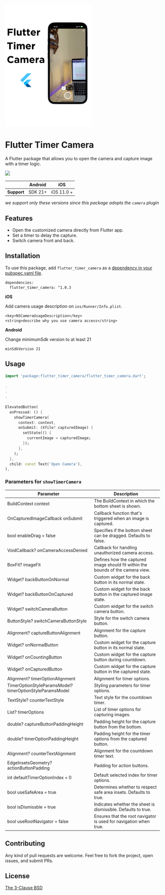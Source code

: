 <p align="left">
  <span> </span>
  <img src="https://github.com/Blue-Cheesecake/flutter_timer_camera/blob/main/doc/images/poster.png?raw=true" height="400">
</p>

# Flutter Timer Camera

A Flutter package that allows you to open the camera and capture image with a timer logic.

 <img src="https://github.com/Blue-Cheesecake/flutter_timer_camera/blob/main/doc/gif/demo.gif?raw=true" height="280">

|| Android      | iOS |
|----| ----------- | ----------- |
| **Support** | SDK 21+      | iOS 11.0 +       |


*we support only these versions since this package adopts the `camera` plugin*

## Features
- Open the customized camera directly from Flutter app.
- Set a timer to delay the capture.
- Switch camera front and back.

## Installation

To use this package, add `flutter_timer_camera` as a [dependency in your pubspec.yaml file](https://docs.flutter.dev/packages-and-plugins/using-packages).


```ymal
dependencies:
  flutter_timer_camera: ^1.0.3
```

**iOS**

Add camera usage description on `ios/Runner/Info.plist`.

```plist
<key>NSCameraUsageDescription</key>
<string>describe why you use camera access</string>
```

**Android**

Change minimumSdk version to at least 21

```
minSdkVersion 21
```

## Usage

```dart
import 'package:flutter_timer_camera/flutter_timer_camera.dart';

.
.
.

ElevatedButton(
  onPressed: () {
    showTimerCamera(
      context: context,
      onSubmit: (Xfile? capturedImage) {
        setState(() {
          currentImage = capturedImage;
        });
      },
    );
  },
  child: const Text('Open Camera'),
),
```

### Parameters for `showTimerCamera`

| Parameter | Description |
|---|---|
|BuildContext context| The BuildContext in which the bottom sheet is shown. |
|OnCapturedImageCallback onSubmit| Callback function that's triggered when an image is captured. |
|bool enableDrag = false| Specifies if the bottom sheet can be dragged. Defaults to false. |
|VoidCallback? onCameraAccessDenied| Callback for handling unauthorized camera access. |
|BoxFit? imageFit| Defines how the captured image should fit within the bounds of the camera view. |
|Widget? backButtonOnNormal| Custom widget for the back button in its normal state. |
|Widget? backButtonOnCaptured| Custom widget for the back button in the captured image state. |
|Widget? switchCameraButton| Custom widget for the switch camera button. |
|ButtonStyle? switchCameraButtonStyle| Style for the switch camera button. |
|Alignment? captureButtonAlignment| Alignment for the capture button. |
|Widget? onNormalButton| Custom widget for the capture button in its normal state. |
|Widget? onCountingButton| Custom widget for the capture button during countdown. |
|Widget? onCapturedButton| Custom widget for the capture button in the captured state. |
|Alignment? timerOptionAlignment| Alignment for timer options. |
|TimerOptionStyleParamsModel? timerOptionStyleParamsModel| Styling parameters for timer options. |
|TextStyle? counterTextStyle| Text style for the countdown timer. |
|List<TimerOption>? timerOptions| List of timer options for capturing images. |
|double? captureButtonPaddingHeight| Padding height for the capture button from the bottom. |
|double? timerOptionPaddingHeight| Padding height for the timer options from the captured button. |
|Alignment? counterTextAlignment| Alignment for the countdown timer text. |
|EdgeInsetsGeometry? actionButtonPadding| Padding for action buttons. |
|int defaultTimerOptionIndex = 0| Default selected index for timer options. |
|bool useSafeArea = true| Determines whether to respect safe area insets. Defaults to true. |
|bool isDismissble = true| Indicates whether the sheet is dismissible. Defaults to true. |
|bool useRootNavigator = false| Ensures that the root navigator is used for navigation when true. |



## Contributing

Any kind of pull requests are welcome. Feel free to fork the project, open issues, and submit PRs.

## License

[The 3-Clause BSD](https://opensource.org/license/bsd-3-clause/)